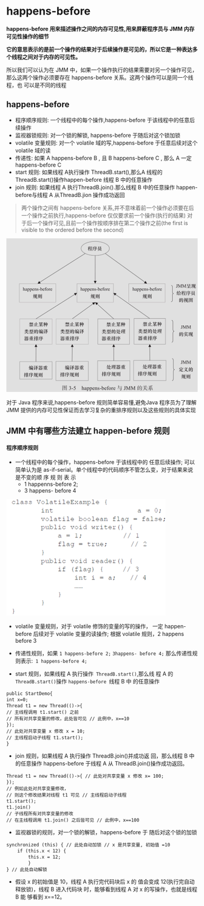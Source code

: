 # happens-before

**happens-before 用来描述操作之间的内存可见性,用来屏蔽程序员与 JMM 内存可见性操作的细节**

**它的意思表示的是前一个操作的结果对于后续操作是可见的，所以它是一种表达多个线程之间对于内存的可见性。**

 所以我们可以认为在 JMM 中，如果一个操作执行的结果需要对另一个操作可见，那么这两个操作必须要存在 happens-before 关系。这两个操作可以是同一个线程，也 可以是不同的线程

## happens-before

- 程序顺序规则: 一个线程中的每个操作,happens-before 于该线程中的任意后续操作
- 监视器锁规则: 对一个锁的解锁, happens-before 于随后对这个锁加锁
- volatile 变量规则: 对一个 volatile 域的写,happens-before 于任意后续对这个 volatile 域的读
- 传递性: 如果 A happens-before B , 且 B happens-before C , 那么 A 一定 happens-before C
- start 规则:  如果线程 A执行操作 ThreadB.start(),那么A 线程的 ThreadB.start()操作happen-before 线程 B 中的任意操作
- join 规则: 如果线程 A 执行ThreadB.join().那么线程 B 中的任意操作 happen-before与线程 A 从ThreadB.jion 操作成功返回

> 两个操作之间有 happens-before 关系,并不意味着前一个操作必须要在后一个操作之前执行,happens-before 仅仅要求前一个操作(执行的结果) 对于后一个操作可见,且前一个操作按顺序排在第二个操作之前(the first is visible to the ordered before the second)

![image-20200306122005450](../../../assets/image-20200306122005450.png)

对于 Java 程序来说,happens-before 规则简单容易懂,避免Java 程序员为了理解 JMM 提供的内存可见性保证而去学习复杂的重排序规则以及这些规则的具体实现

## JMM 中有哪些方法建立 happen-before 规则

#### 程序顺序规则

- 一个线程中的每个操作，happens-before 于该线程中的 任意后续操作; 可以简单认为是 as-if-serial。单个线程中的代码顺序不管怎么变，对于结果来说是不变的顺 序 规 则 表 示 
  - 1 happenns-before 2; 
  - 3 happens- before 4

<img src="../../../assets/image-20200228174831591.png" alt="image-20200228174831591" style="zoom:50%;" />

- volatile 变量规则，对于 volatile 修饰的变量的写的操作， 一定 happen-before 后续对于 volatile 变量的读操作; 根据 volatile 规则，2 happens before 3

- 传递性规则，如果 `1 happens-before 2;` `3happens- before 4;` 那么传递性规则表示:` 1 happens-before 4;`

- start 规则，如果线程 A 执行操作` ThreadB.start()`,那么线 程 A 的 `ThreadB.start()`操作 `happens-before `线程 B 中
  的任意操作

```
public StartDemo{
int x=0;
Thread t1 = new Thread(()->{
// 主线程调用 t1.start() 之前
// 所有对共享变量的修改，此处皆可见 // 此例中，x==10
});
// 此处对共享变量 x 修改 x = 10;
// 主线程启动子线程 t1.start();
}
```



- join 规则，如果线程 A 执行操作 ThreadB.join()并成功返 回，那么线程 B 中的任意操作 happens-before 于线程 A 从 ThreadB.join()操作成功返回。

```
Thread t1 = new Thread(()->{ // 此处对共享变量 x 修改 x= 100;
});
// 例如此处对共享变量修改，
// 则这个修改结果对线程 t1 可见 // 主线程启动子线程
t1.start();
t1.join()
// 子线程所有对共享变量的修改
// 在主线程调用 t1.join() 之后皆可见 // 此例中，x==100
```



- 监视器锁的规则，对一个锁的解锁，happens-before 于 随后对这个锁的加锁

```
synchronized (this) { // 此处自动加锁 // x 是共享变量, 初始值 =10
	if (this.x < 12) {
		this.x = 12; 
		}
} // 此处自动解锁
```

- 假设 x 的初始值是 10，线程 A 执行完代码块后 x 的 值会变成 12(执行完自动释放锁)，线程 B 进入代码块 时，能够看到线程 A 对 x 的写操作，也就是线程 B 能 够看到 x==12。